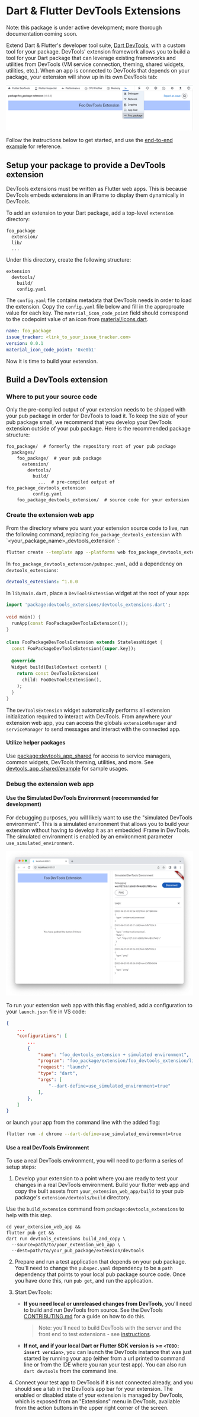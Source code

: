# Dart & Flutter DevTools Extensions
Note: this package is under active development; more thorough documentation coming soon.

Extend Dart & Flutter's developer tool suite,
[Dart DevTools](https://docs.flutter.dev/tools/devtools/overview), with a custom tool for
your package. DevTools' extension framework allows you to build a tool for your Dart package
that can leverage existing frameworks and utilities from DevTools (VM service connection, theming,
shared widgets, utilities, etc.). When an app is connected to DevTools that depends on your
package, your extension will show up in its own DevTools tab:

![Example devtools extension](_readme_images/example_devtools_extension.png)

Follow the instructions below to get started, and use the
[end-to-end example](https://github.com/flutter/devtools/tree/master/packages/devtools_extensions/example/)
for reference.

## Setup your package to provide a DevTools extension

DevTools extensions must be written as Flutter web apps. This is because DevTools embeds
extensions in an iFrame to display them dynamically in DevTools.

To add an extension to your Dart package, add a top-level `extension` directory:
```
foo_package
  extension/
  lib/
  ...
```

Under this directory, create the following structure:
```
extension
  devtools/
    build/
    config.yaml
```

The `config.yaml` file contains metadata that DevTools needs in order to load the
extension. Copy the `config.yaml` file below and fill in the approproate value for each key.
The `material_icon_code_point` field should correspond to the codepoint value of an icon from
[material/icons.dart](https://github.com/flutter/flutter/blob/master/packages/flutter/lib/src/material/icons.dart).
```yaml
name: foo_package
issue_tracker: <link_to_your_issue_tracker.com>
version: 0.0.1
material_icon_code_point: '0xe0b1'
```

Now it is time to build your extension.

## Build a DevTools extension

### Where to put your source code

Only the pre-compiled output of your extension needs to be shipped with your pub package
in order for DevTools to load it. To keep the size of your pub package small, we recommend that
you develop your DevTools extension outside of your pub package. Here is the recommended package structure:

```
foo_package/  # formerly the repository root of your pub package
  packages/
    foo_package/  # your pub package
      extension/
        devtools/
          build/
            ...  # pre-compiled output of foo_package_devtools_extension
          config.yaml
    foo_package_devtools_extension/  # source code for your extension
```

### Create the extension web app

From the directory where you want your extension source code to live, run the following command,
replacing `foo_package_devtools_extension` with `<your_package_name>_devtools_extension``:
```sh
flutter create --template app --platforms web foo_package_devtools_extension
```

In `foo_package_devtools_extension/pubspec.yaml`, add a dependency on `devtools_extensions`:
```yaml
devtools_extensions: ^1.0.0
```

In `lib/main.dart`, place a `DevToolsExtension` widget at the root of your app:
```dart
import 'package:devtools_extensions/devtools_extensions.dart';

void main() {
  runApp(const FooPackageDevToolsExtension());
}

class FooPackageDevToolsExtension extends StatelessWidget {
  const FooPackageDevToolsExtension({super.key});

  @override
  Widget build(BuildContext context) {
    return const DevToolsExtension(
      child: FooDevToolsExtension(),
    );
  }
}
```

The `DevToolsExtension` widget automatically performs all extension initialization required
to interact with DevTools. From anywhere your extension web app, you can access the globals
`extensionManager` and `serviceManager` to send messages and interact with the connected app.

#### Utilize helper packages

Use [package:devtools_app_shared](https://pub.dev/packages/devtools_app_shared) for access to
service managers, common widgets, DevTools theming, utilities, and more. See
[devtools_app_shared/example](https://github.com/flutter/devtools/tree/master/packages/devtools_app_shared/example)
for sample usages.

### Debug the extension web app

#### Use the Simulated DevTools Environment (recommended for development)

For debugging purposes, you will likely want to use the "simulated DevTools environment". This
is a simulated environment that allows you to build your extension without having to develop it
as an embedded iFrame in DevTools. The simulated environment is enabled by an environment
parameter `use_simulated_environment`.

![Simulated devtools environment](_readme_images/simulated_devtools_environment.png)

To run your extension web app with this flag enabled, add a configuration to your `launch.json`
file in VS code:
```json
{
    ...
    "configurations": [
        ...
        {
            "name": "foo_devtools_extension + simulated environment",
            "program": "foo_package/extension/foo_devtools_extension/lib/main.dart",
            "request": "launch",
            "type": "dart",
            "args": [
                "--dart-define=use_simulated_environment=true"
            ],
        },
    ]
}
```

or launch your app from the command line with the added flag:
```sh
flutter run -d chrome --dart-define=use_simulated_environment=true
```

#### Use a real DevTools Environment

To use a real DevTools environment, you will need to perform a series of setup steps:

1. Develop your extension to a point where you are ready to test your changes in a
real DevTools environment. Build your flutter web app and copy the built assets from
`your_extension_web_app/build` to your pub package's `extension/devtools/build` directory.

Use the `build_extension` command from `package:devtools_extensions` to help with this step.
```
cd your_extension_web_app &&
flutter pub get &&
dart run devtools_extensions build_and_copy \
  --source=path/to/your_extension_web_app \
  --dest=path/to/your_pub_package/extension/devtools 
```

2. Prepare and run a test application that depends on your pub package. You'll need to change the
`pubspec.yaml` dependency to be a `path` dependency that points to your local pub package
source code. Once you have done this, run `pub get`, and run the application.

3. Start DevTools:
    * **If you need local or unreleased changes from DevTools**, you'll need to build and run DevTools
    from source. See the DevTools [CONTRIBUTING.md]() for a guide on how to do this.
        > Note: you'll need to build DevTools with the server and the front end to test extensions - see
        [instructions](https://github.com/flutter/devtools/blob/master/CONTRIBUTING.md#development-devtools-server--devtools-flutter-web-app).
    * **If not, and if your local Dart or Flutter SDK version is >= `<TODO: insert version>`**,
    you can launch the DevTools instance that was just started by running your app (either from
    a url printed to command line or from the IDE where you ran your test app). You can also run
    `dart devtools` from the command line.

4. Connect your test app to DevTools if it is not connected already, and you should see a tab
in the DevTools app bar for your extension. The enabled or disabled state of your extension is
managed by DevTools, which is exposed from an "Extensions" menu in DevTools, available from the
action buttons in the upper right corner of the screen.